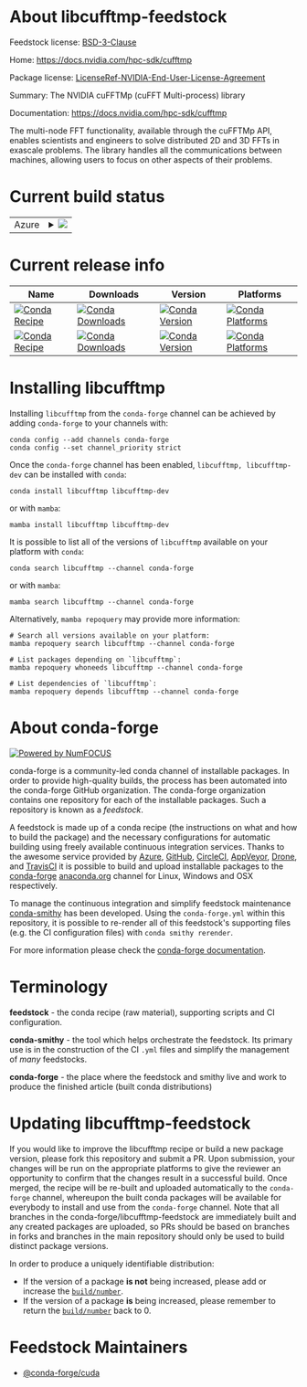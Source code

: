 About libcufftmp-feedstock
==========================

Feedstock license: [BSD-3-Clause](https://github.com/conda-forge/libcufftmp-feedstock/blob/main/LICENSE.txt)

Home: https://docs.nvidia.com/hpc-sdk/cufftmp

Package license: [LicenseRef-NVIDIA-End-User-License-Agreement](https://docs.nvidia.com/cuda/cublasdx/license.html)

Summary: The NVIDIA cuFFTMp (cuFFT Multi-process) library

Documentation: https://docs.nvidia.com/hpc-sdk/cufftmp

The multi-node FFT functionality, available through the cuFFTMp API, enables scientists and engineers to solve distributed 2D and 3D FFTs in exascale problems. The library handles all the communications between machines, allowing users to focus on other aspects of their problems.

Current build status
====================


<table>
    
  <tr>
    <td>Azure</td>
    <td>
      <details>
        <summary>
          <a href="https://dev.azure.com/conda-forge/feedstock-builds/_build/latest?definitionId=25304&branchName=main">
            <img src="https://dev.azure.com/conda-forge/feedstock-builds/_apis/build/status/libcufftmp-feedstock?branchName=main">
          </a>
        </summary>
        <table>
          <thead><tr><th>Variant</th><th>Status</th></tr></thead>
          <tbody><tr>
              <td>linux_64_cuda_compiler_version12.9</td>
              <td>
                <a href="https://dev.azure.com/conda-forge/feedstock-builds/_build/latest?definitionId=25304&branchName=main">
                  <img src="https://dev.azure.com/conda-forge/feedstock-builds/_apis/build/status/libcufftmp-feedstock?branchName=main&jobName=linux&configuration=linux%20linux_64_cuda_compiler_version12.9" alt="variant">
                </a>
              </td>
            </tr><tr>
              <td>linux_64_cuda_compiler_version13.0</td>
              <td>
                <a href="https://dev.azure.com/conda-forge/feedstock-builds/_build/latest?definitionId=25304&branchName=main">
                  <img src="https://dev.azure.com/conda-forge/feedstock-builds/_apis/build/status/libcufftmp-feedstock?branchName=main&jobName=linux&configuration=linux%20linux_64_cuda_compiler_version13.0" alt="variant">
                </a>
              </td>
            </tr><tr>
              <td>linux_aarch64_cuda_compiler_version12.9</td>
              <td>
                <a href="https://dev.azure.com/conda-forge/feedstock-builds/_build/latest?definitionId=25304&branchName=main">
                  <img src="https://dev.azure.com/conda-forge/feedstock-builds/_apis/build/status/libcufftmp-feedstock?branchName=main&jobName=linux&configuration=linux%20linux_aarch64_cuda_compiler_version12.9" alt="variant">
                </a>
              </td>
            </tr><tr>
              <td>linux_aarch64_cuda_compiler_version13.0</td>
              <td>
                <a href="https://dev.azure.com/conda-forge/feedstock-builds/_build/latest?definitionId=25304&branchName=main">
                  <img src="https://dev.azure.com/conda-forge/feedstock-builds/_apis/build/status/libcufftmp-feedstock?branchName=main&jobName=linux&configuration=linux%20linux_aarch64_cuda_compiler_version13.0" alt="variant">
                </a>
              </td>
            </tr>
          </tbody>
        </table>
      </details>
    </td>
  </tr>
</table>

Current release info
====================

| Name | Downloads | Version | Platforms |
| --- | --- | --- | --- |
| [![Conda Recipe](https://img.shields.io/badge/recipe-libcufftmp-green.svg)](https://anaconda.org/conda-forge/libcufftmp) | [![Conda Downloads](https://img.shields.io/conda/dn/conda-forge/libcufftmp.svg)](https://anaconda.org/conda-forge/libcufftmp) | [![Conda Version](https://img.shields.io/conda/vn/conda-forge/libcufftmp.svg)](https://anaconda.org/conda-forge/libcufftmp) | [![Conda Platforms](https://img.shields.io/conda/pn/conda-forge/libcufftmp.svg)](https://anaconda.org/conda-forge/libcufftmp) |
| [![Conda Recipe](https://img.shields.io/badge/recipe-libcufftmp--dev-green.svg)](https://anaconda.org/conda-forge/libcufftmp-dev) | [![Conda Downloads](https://img.shields.io/conda/dn/conda-forge/libcufftmp-dev.svg)](https://anaconda.org/conda-forge/libcufftmp-dev) | [![Conda Version](https://img.shields.io/conda/vn/conda-forge/libcufftmp-dev.svg)](https://anaconda.org/conda-forge/libcufftmp-dev) | [![Conda Platforms](https://img.shields.io/conda/pn/conda-forge/libcufftmp-dev.svg)](https://anaconda.org/conda-forge/libcufftmp-dev) |

Installing libcufftmp
=====================

Installing `libcufftmp` from the `conda-forge` channel can be achieved by adding `conda-forge` to your channels with:

```
conda config --add channels conda-forge
conda config --set channel_priority strict
```

Once the `conda-forge` channel has been enabled, `libcufftmp, libcufftmp-dev` can be installed with `conda`:

```
conda install libcufftmp libcufftmp-dev
```

or with `mamba`:

```
mamba install libcufftmp libcufftmp-dev
```

It is possible to list all of the versions of `libcufftmp` available on your platform with `conda`:

```
conda search libcufftmp --channel conda-forge
```

or with `mamba`:

```
mamba search libcufftmp --channel conda-forge
```

Alternatively, `mamba repoquery` may provide more information:

```
# Search all versions available on your platform:
mamba repoquery search libcufftmp --channel conda-forge

# List packages depending on `libcufftmp`:
mamba repoquery whoneeds libcufftmp --channel conda-forge

# List dependencies of `libcufftmp`:
mamba repoquery depends libcufftmp --channel conda-forge
```


About conda-forge
=================

[![Powered by
NumFOCUS](https://img.shields.io/badge/powered%20by-NumFOCUS-orange.svg?style=flat&colorA=E1523D&colorB=007D8A)](https://numfocus.org)

conda-forge is a community-led conda channel of installable packages.
In order to provide high-quality builds, the process has been automated into the
conda-forge GitHub organization. The conda-forge organization contains one repository
for each of the installable packages. Such a repository is known as a *feedstock*.

A feedstock is made up of a conda recipe (the instructions on what and how to build
the package) and the necessary configurations for automatic building using freely
available continuous integration services. Thanks to the awesome service provided by
[Azure](https://azure.microsoft.com/en-us/services/devops/), [GitHub](https://github.com/),
[CircleCI](https://circleci.com/), [AppVeyor](https://www.appveyor.com/),
[Drone](https://cloud.drone.io/welcome), and [TravisCI](https://travis-ci.com/)
it is possible to build and upload installable packages to the
[conda-forge](https://anaconda.org/conda-forge) [anaconda.org](https://anaconda.org/)
channel for Linux, Windows and OSX respectively.

To manage the continuous integration and simplify feedstock maintenance
[conda-smithy](https://github.com/conda-forge/conda-smithy) has been developed.
Using the ``conda-forge.yml`` within this repository, it is possible to re-render all of
this feedstock's supporting files (e.g. the CI configuration files) with ``conda smithy rerender``.

For more information please check the [conda-forge documentation](https://conda-forge.org/docs/).

Terminology
===========

**feedstock** - the conda recipe (raw material), supporting scripts and CI configuration.

**conda-smithy** - the tool which helps orchestrate the feedstock.
                   Its primary use is in the construction of the CI ``.yml`` files
                   and simplify the management of *many* feedstocks.

**conda-forge** - the place where the feedstock and smithy live and work to
                  produce the finished article (built conda distributions)


Updating libcufftmp-feedstock
=============================

If you would like to improve the libcufftmp recipe or build a new
package version, please fork this repository and submit a PR. Upon submission,
your changes will be run on the appropriate platforms to give the reviewer an
opportunity to confirm that the changes result in a successful build. Once
merged, the recipe will be re-built and uploaded automatically to the
`conda-forge` channel, whereupon the built conda packages will be available for
everybody to install and use from the `conda-forge` channel.
Note that all branches in the conda-forge/libcufftmp-feedstock are
immediately built and any created packages are uploaded, so PRs should be based
on branches in forks and branches in the main repository should only be used to
build distinct package versions.

In order to produce a uniquely identifiable distribution:
 * If the version of a package **is not** being increased, please add or increase
   the [``build/number``](https://docs.conda.io/projects/conda-build/en/latest/resources/define-metadata.html#build-number-and-string).
 * If the version of a package **is** being increased, please remember to return
   the [``build/number``](https://docs.conda.io/projects/conda-build/en/latest/resources/define-metadata.html#build-number-and-string)
   back to 0.

Feedstock Maintainers
=====================

* [@conda-forge/cuda](https://github.com/orgs/conda-forge/teams/cuda/)

